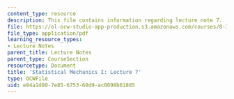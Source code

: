 ```yaml
---
content_type: resource
description: This file contains information regarding lecture note 7.
file: https://ol-ocw-studio-app-production.s3.amazonaws.com/courses/8-333-statistical-mechanics-i-statistical-mechanics-of-particles-fall-2013/e84a1d807e85675360d9ac0098b61885_MIT8_333F13_Lec7.pdf
file_type: application/pdf
learning_resource_types:
- Lecture Notes
parent_title: Lecture Notes
parent_type: CourseSection
resourcetype: Document
title: 'Statistical Mechanics I: Lecture 7'
type: OCWFile
uid: e84a1d80-7e85-6753-60d9-ac0098b61885
---
```

